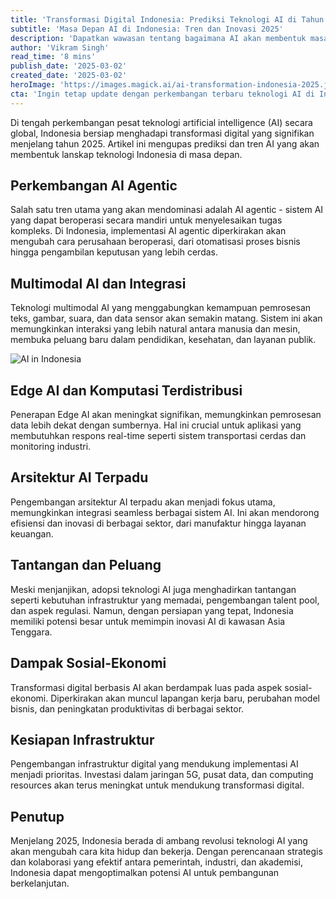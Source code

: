 ```yaml
---
title: 'Transformasi Digital Indonesia: Prediksi Teknologi AI di Tahun 2025'
subtitle: 'Masa Depan AI di Indonesia: Tren dan Inovasi 2025'
description: 'Dapatkan wawasan tentang bagaimana AI akan membentuk masa depan digital Indonesia. Dari AI agentic, teknologi multimodal, hingga Edge Computing, artikel ini menjelaskan prediksi tren AI di tahun 2025 yang akan membentuk Indonesia.'
author: 'Vikram Singh'
read_time: '8 mins'
publish_date: '2025-03-02'
created_date: '2025-03-02'
heroImage: 'https://images.magick.ai/ai-transformation-indonesia-2025.jpg'
cta: 'Ingin tetap update dengan perkembangan terbaru teknologi AI di Indonesia? Ikuti kami di LinkedIn untuk mendapatkan insight mendalam dan analisis eksklusif tentang transformasi digital di tanah air.'
---
```


Di tengah perkembangan pesat teknologi artificial intelligence (AI) secara global, Indonesia bersiap menghadapi transformasi digital yang signifikan menjelang tahun 2025. Artikel ini mengupas prediksi dan tren AI yang akan membentuk lanskap teknologi Indonesia di masa depan.

## Perkembangan AI Agentic

Salah satu tren utama yang akan mendominasi adalah AI agentic - sistem AI yang dapat beroperasi secara mandiri untuk menyelesaikan tugas kompleks. Di Indonesia, implementasi AI agentic diperkirakan akan mengubah cara perusahaan beroperasi, dari otomatisasi proses bisnis hingga pengambilan keputusan yang lebih cerdas.

## Multimodal AI dan Integrasi

Teknologi multimodal AI yang menggabungkan kemampuan pemrosesan teks, gambar, suara, dan data sensor akan semakin matang. Sistem ini akan memungkinkan interaksi yang lebih natural antara manusia dan mesin, membuka peluang baru dalam pendidikan, kesehatan, dan layanan publik.

![AI in Indonesia](https://images.magick.ai/ai-transformation-indonesia-2025.jpg)

## Edge AI dan Komputasi Terdistribusi

Penerapan Edge AI akan meningkat signifikan, memungkinkan pemrosesan data lebih dekat dengan sumbernya. Hal ini crucial untuk aplikasi yang membutuhkan respons real-time seperti sistem transportasi cerdas dan monitoring industri.

## Arsitektur AI Terpadu

Pengembangan arsitektur AI terpadu akan menjadi fokus utama, memungkinkan integrasi seamless berbagai sistem AI. Ini akan mendorong efisiensi dan inovasi di berbagai sektor, dari manufaktur hingga layanan keuangan.

## Tantangan dan Peluang

Meski menjanjikan, adopsi teknologi AI juga menghadirkan tantangan seperti kebutuhan infrastruktur yang memadai, pengembangan talent pool, dan aspek regulasi. Namun, dengan persiapan yang tepat, Indonesia memiliki potensi besar untuk memimpin inovasi AI di kawasan Asia Tenggara.

## Dampak Sosial-Ekonomi

Transformasi digital berbasis AI akan berdampak luas pada aspek sosial-ekonomi. Diperkirakan akan muncul lapangan kerja baru, perubahan model bisnis, dan peningkatan produktivitas di berbagai sektor.

## Kesiapan Infrastruktur

Pengembangan infrastruktur digital yang mendukung implementasi AI menjadi prioritas. Investasi dalam jaringan 5G, pusat data, dan computing resources akan terus meningkat untuk mendukung transformasi digital.

## Penutup

Menjelang 2025, Indonesia berada di ambang revolusi teknologi AI yang akan mengubah cara kita hidup dan bekerja. Dengan perencanaan strategis dan kolaborasi yang efektif antara pemerintah, industri, dan akademisi, Indonesia dapat mengoptimalkan potensi AI untuk pembangunan berkelanjutan.